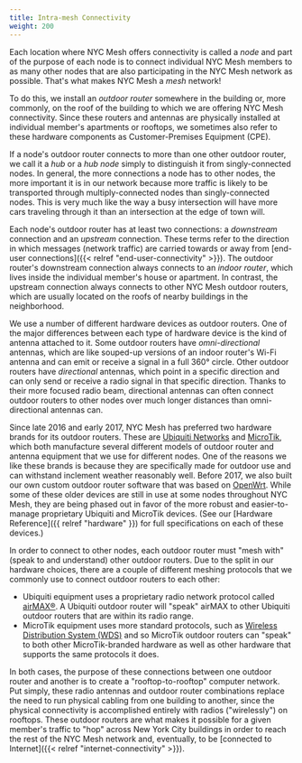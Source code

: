 ```yaml
---
title: Intra-mesh Connectivity
weight: 200
---
```


Each location where NYC Mesh offers connectivity is called a *node* and part of the purpose of each node is to connect individual NYC Mesh members to as many other nodes that are also participating in the NYC Mesh network as possible. That's what makes NYC Mesh a *mesh* network!

To do this, we install an *outdoor router* somewhere in the building or, more commonly, on the roof of the building to which we are offering NYC Mesh connectivity. Since these routers and antennas are physically installed at individual member's apartments or rooftops, we sometimes also refer to these hardware components as Customer-Premises Equipment (CPE).

If a node's outdoor router connects to more than one other outdoor router, we call it a *hub* or a *hub node* simply to distinguish it from singly-connected nodes. In general, the more connections a node has to other nodes, the more important it is in our network because more traffic is likely to be transported through multiply-connected nodes than singly-connected nodes. This is very much like the way a busy intersection will have more cars traveling through it than an intersection at the edge of town will.

Each node's outdoor router has at least two connections: a *downstream* connection and an *upstream* connection. These terms refer to the direction in which messages (network traffic) are carried towards or away from [end-user connections]({{< relref "end-user-connectivity" >}}). The outdoor router's downstream connection always connects to an *indoor router*, which lives inside the individual member's house or apartment. In contrast, the upstream connection always connects to other NYC Mesh outdoor routers, which are usually located on the roofs of nearby buildings in the neighborhood.

We use a number of different hardware devices as outdoor routers. One of the major differences between each type of hardware device is the kind of antenna attached to it. Some outdoor routers have *omni-directional* antennas, which are like souped-up versions of an indoor router's Wi-Fi antenna and can emit or receive a signal in a full 360&deg; circle. Other outdoor routers have *directional* antennas, which point in a specific direction and can only send or receive a radio signal in that specific direction. Thanks to their more focused radio beam, directional antennas can often connect outdoor routers to other nodes over much longer distances than omni-directional antennas can.

Since late 2016 and early 2017, NYC Mesh has preferred two hardware brands for its outdoor routers. These are [Ubiquiti Networks](https://www.ui.com/) and [MicroTik](https://mikrotik.com/), which both manufacture several different models of outdoor router and antenna equipment that we use for different nodes. One of the reasons we like these brands is because they are specifically made for outdoor use and can withstand inclement weather reasonably well. Before 2017, we also built our own custom outdoor router software that was based on [OpenWrt](https://openwrt.org/). While some of these older devices are still in use at some nodes throughout NYC Mesh, they are being phased out in favor of the more robust and easier-to-manage proprietary Ubiquiti and MicroTik devices. (See our [Hardware Reference]({{ relref "hardware" }}) for full specifications on each of these devices.)

In order to connect to other nodes, each outdoor router must "mesh with" (speak to and understand) other outdoor routers. Due to the split in our hardware choices, there are a couple of different meshing protocols that we commonly use to connect outdoor routers to each other:

* Ubiquiti equipment uses a proprietary radio network protocol called [airMAX®](https://airmax.ui.com/). A Ubiquiti outdoor router will "speak" airMAX to other Ubiquiti outdoor routers that are within its radio range.
* MicroTik equipment uses more standard protocols, such as [Wireless Distribution System (WDS)](https://en.wikipedia.org/wiki/Wireless_distribution_system) and so MicroTik outdoor routers can "speak" to both other MicroTik-branded hardware as well as other hardware that supports the same protocols it does.

In both cases, the purpose of these connections between one outdoor router and another is to create a "rooftop-to-rooftop" computer network. Put simply, these radio antennas and outdoor router combinations replace the need to run physical cabling from one building to another, since the physical connectivity is accomplished entirely with radios ("wirelessly") on rooftops. These outdoor routers are what makes it possible for a given member's traffic to "hop" across New York City buildings in order to reach the rest of the NYC Mesh network and, eventually, to be [connected to Internet]({{< relref "internet-connectivity" >}}).

